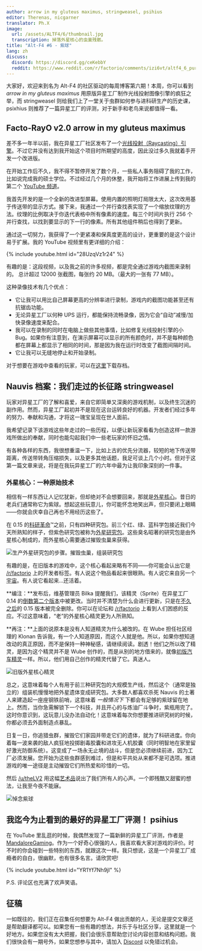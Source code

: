 ```yaml
---
author: arrow in my gluteus maximus, stringweasel, psihius
editor: Therenas, nicgarner
translator: Ph.X
image:
  url: /assets/ALTF4/6/thumbnail.jpg
  transcription: 掉落外星核心的虫巢残骸。
title: "Alt-F4 #6 - 紫球"
lang: zh
discuss:
  discord: https://discord.gg/ceKebbY
  reddit: https://www.reddit.com/r/factorio/comments/izi6vt/altf4_6_purple_goop/
---
```


大家好，欢迎来到名为 Alt-F4 的社区驱动的每周博客第六期！本周，你可以看到 *arrow in my gluteus maximus* 用原版异星工厂制作光线投射图像引擎的疯狂之举，而 stringweasel 则给我们上了一堂关于虫群如何参与进科研生产的历史课，psixhius 则推荐了一篇异星工厂的评测，对于新手和老鸟来说都值得一看。

## Facto-RayO v2.0 <author>arrow in my gluteus maximus</author>

差不多一年半以前，我在异星工厂社区发布了一个[光线投射（Raycasting）引擎](https://www.reddit.com/r/factorio/comments/bgj05z/raycasting_engine_in_factorio_vanilla_017/)。不过它并没有达到我开始这个项目时所期望的高度，因此没过多久我就着手开发一个改进版。

在开始工作后不久，我不得不暂停开发了数个月，一些私人事务阻碍了我的工作，比如说完成我的硕士学位。不过经过几个月的休整，我开始将工作进展上传到我的第二个 [YouTube 频道](https://www.youtube.com/channel/UCNQRKtG2pU8LGS08TFiyyAA)。

我首先开发的是一个全新的改进型屏幕。使用内置的照明灯局限太大，这次改用基于传送带的显示方式。接下来，我通过一个并行查找表实现了一个缩放纹理的方法。纹理的比例取决于你迭代表格中所有像素的速度。每三个时间片执行 256 个并行查找，以找到要显示的下一行的像素。所有其他组件稍后也得到了更新。

通过这一切努力，我获得了一个更紧凑和保真度更高的设计，更重要的是这个设计易于扩展。我的 YouTube 视频里有更详细的介绍：

{% include youtube.html id="28UzqVz1r24" %}

有趣的是：这段视频，以及我之前的许多视频，都是完全通过游戏内截图来录制的。
总计超过 12000 张截图，每张约 20 MB。（最大的一张有 77 MB）。

这种录像技术有几个优点：

- 它让我可以用比自己屏幕更高的分辨率进行录制，游戏内的截图功能甚至还有抗锯齿功能。
- 无论异星工厂以何种 UPS 运行，都能保持流畅录像，因为它会“自动”减慢/加快录像速度来配合。
- 我可以在录制的同时在电脑上做些其他事情，比如修复光线投射引擎的小 Bug。如果你有注意到，在演示屏幕可以显示的所有颜色时，并不是每种颜色都在屏幕上都显示了相同的时间，那是因为我在运行时改变了截图间隔时间。
- 它让我可以无缝地停止和开始录制。

对于想要在游戏中查看的玩家，可以在[这里](https://forums.factorio.com/download/file.php?id=62475)下载存档。

## Nauvis 档案：我们走过的长征路 <author>stringweasel</author>

玩家对异星工厂的了解和喜爱，来自它即简单又深奥的游戏机制，以及终生沉迷的副作用。然而，异星工厂起初并不是现在这台运转良好的机器。开发者们经过多年的努力、奉献和沟通，才将这一瑰宝呈现在世人面前。

我希望记录下该游戏这些年走过的一些历程，以便让新玩家看看为创造这样一款游戏所做出的奉献，同时也能勾起我们中一些老玩家的怀旧之情。

有各种各样的东西，我很想重温一下，比如上古的优先分流器，较短的地下传送带距离，传送带转角压缩损失，以及更多其他话题，我足可谈上几个小时。但对于这第一篇文章来说，将是在我玩异星工厂的六年中最为让我印象深刻的一件事。

### 外星核心：一种原始技术

相信有一样东西让人记忆犹新，但却绝对不会想要回来，那就是[外星核心](https://wiki.factorio.com/Alien_artifact/zh)。昔日的老兵们通常称它为紫球。想起这些玩意儿，你可能怀念地笑出声，但只要闭上眼睛——你就会庆幸自己再也不用经历这些了。

在 0.15 的[科研革命](https://www.factorio.com/blog/post/fff-159)™之前，只有四种研究包。前三个红、绿、蓝科学包接近我们今天所熟知的样子，但紫色研究包被称为[外星研究包](https://wiki.factorio.com/Alien_science_pack/zh)。这些臭名昭著的研究包是由外星核心制成的，而外星核心需要通过摧毁虫巢来获得。

![生产外星研究包的步骤。摧毁虫巢，组装研究包](https://media.alt-f4.blog/ALTF4/6/alien_science_production.png)

有趣的是，在旧版本的游戏中，这个核心看起来略有不同——你可能会认出它是 [/r/factorio](https://www.reddit.com/r/factorio) 上的开发者标签。有人说这个物品看起来很眼熟。有人说它来自另一个[宇宙](https://www.reddit.com/r/factorio/comments/526zwk/i_found_the_source_of_the_alien_artifact/)。有人说它看起来…还活着。

**编注：**发布后，维基管理员 Bilka 提醒我们，该精灵（Sprite）在异星工厂 0.14 的[倒数第二个版本](https://forums.factorio.com/viewtopic.php?f=3&t=40786)中被更改。当时并不清楚为什么会进行更新，只是在[不久之后](https://www.factorio.com/blog/post/fff-162)的 0.15 版本被完全删除。你可以在论坛和 [/r/factorio](https://www.reddit.com/r/factorio/comments/5rv3d2/version_01422/) 上看到人们困惑的反应。不过这意味着，“老”的外星核心精灵更为人所熟知。

**再注：**上面的说原本是没有人知道精灵为什么被改的。在 Wube 担任社区经理的 Klonan 告诉我，有一个人知道原因，而这个人就是他。所以，如果你想知道改动的真正原因，而不是保持一种神秘感，请继续阅读。剧透！他们之所以改了精灵，是因为这个精灵并不是 Wube 创作的，而是从别的地方借来的，就像[初版汽车精灵](https://i.imgur.com/NqbO3dT.png)一样。所以，他们用自己创作的精灵代替了它。真迷人。

![旧版外星核心精灵](https://media.alt-f4.blog/ALTF4/6/purple_orb.png)

总之，这意味着每个人有用于前三种研究包的大规模生产线，然后这个（通常是独立的）组装机慢慢地把外星遗体变成研究包。大多数人都喜欢杀死 Nauvis 的土著人来建造起一座座钢铁前哨，这意味着 *一般情况下* 下都会有足够的紫球留在地上。然而，当你急需解锁下一个科技，并且开心的与炼油厂斗争时，紫瓶用完了。这时你意识到，这玩意儿没办法自动化！这意味着每次你想要推进研究树的时候，你都必须去外面制造点暴乱。

日复一日，你追猎虫群，摧毁它们家园并带走它们的遗体，就为了科研进度。你向着每一波来袭的敌人疯狂地投掷剧毒胶囊和进攻无人机胶囊（同时明智地在家里留好激光防御系统）。这变成了一场永无止境的战斗，但是您必须继续前进，因为工厂必须发展。您开始为这些虫群感到难过，但是和平共处从来都不是可选项。推进游戏的唯一途径是主动摧毁它们所热爱和珍惜的一切。

然后 [/u/theLV2](https://www.reddit.com/user/theLV2/) 用这幅[艺术品](https://www.reddit.com/r/factorio/comments/674kkq/a_tribute_to_the_purple_orb_fanart/)说出了我们所有人的心声。一个即残酷又甜蜜的想法，让我至今夜不能寐。

![悼念紫球](https://media.alt-f4.blog/ALTF4/6/tribute_to_the_purple_orb.jpg)

## 我迄今为止看到的最好的异星工厂评测！ <author>psihius</author>

在 YouTube 里乱逛的时候，我偶然发现了一篇新鲜的异星工厂评测，作者是 [MandaloreGaming](https://www.youtube.com/channel/UClOGLGPOqlAiLmOvXW5lKbw)。作为一个好奇心很强的人，我喜欢看大家对游戏的评价。时不时的你会碰到一些特别的东西，就跟这次一样。我只想说，这是一个异星工厂成瘾者的自白，很幽默，也有很多名言。请欣赏吧!

{% include youtube.html id="YR1Yf7Nh9jI" %}

P.S. 评论区也充满了欢声笑语。

## 征稿

一如既往的，我们正在召集任何想要为 Alt-F4 做出贡献的人，无论是提交文章还是帮助翻译都可以。如果您有一些有趣的想法，并乐于与社区分享，这里就是一个好地方。如果您没有太大把握，我们会很乐意帮助您讨论内容创意和结构问题。我们很快会有一期号外，如果您想参与其中，请加入 [Discord](https://discord.gg/nxnCFkb) 以免错过机会。
